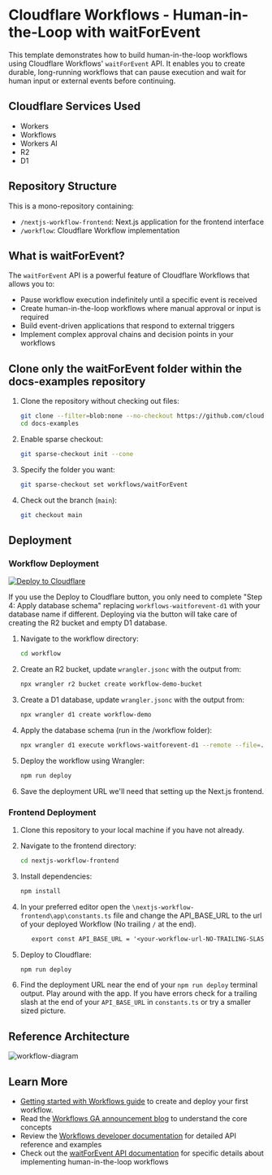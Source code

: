 # Cloudflare Workflows - Human-in-the-Loop with waitForEvent

This template demonstrates how to build human-in-the-loop workflows using Cloudflare Workflows' `waitForEvent` API. It enables you to create durable, long-running workflows that can pause execution and wait for human input or external events before continuing.

## Cloudflare Services Used

- Workers
- Workflows
- Workers AI
- R2
- D1

## Repository Structure

This is a mono-repository containing:

- `/nextjs-workflow-frontend`: Next.js application for the frontend interface
- `/workflow`: Cloudflare Workflow implementation

## What is waitForEvent?

The `waitForEvent` API is a powerful feature of Cloudflare Workflows that allows you to:

- Pause workflow execution indefinitely until a specific event is received
- Create human-in-the-loop workflows where manual approval or input is required
- Build event-driven applications that respond to external triggers
- Implement complex approval chains and decision points in your workflows

## Clone only the waitForEvent folder within the docs-examples repository

1. Clone the repository without checking out files:

   ```bash
   git clone --filter=blob:none --no-checkout https://github.com/cloudflare/docs-examples.git
   cd docs-examples
   ```

2. Enable sparse checkout:

   ```bash
   git sparse-checkout init --cone
   ```

3. Specify the folder you want:

   ```bash
   git sparse-checkout set workflows/waitForEvent
   ```

4. Check out the branch (`main`):

   ```bash
   git checkout main
   ```

## Deployment

### Workflow Deployment

[![Deploy to Cloudflare](https://deploy.workers.cloudflare.com/button)](https://deploy.workers.cloudflare.com/?url=https://github.com/cloudflare/docs-examples/tree/main/workflows/waitForEvent/workflow)

If you use the Deploy to Cloudflare button, you only need to complete "Step 4: Apply database schema" replacing `workflows-waitforevent-d1` with your database name if different. Deploying via the button will take care of creating the R2 bucket and empty D1 database.

1. Navigate to the workflow directory:

   ```bash
   cd workflow
   ```

2. Create an R2 bucket, update `wrangler.jsonc` with the output from:

   ```bash
   npx wrangler r2 bucket create workflow-demo-bucket
   ```

3. Create a D1 database, update `wrangler.jsonc` with the output from:

   ```bash
   npx wrangler d1 create workflow-demo
   ```

4. Apply the database schema (run in the /workflow folder):

   ```bash
   npx wrangler d1 execute workflows-waitforevent-d1 --remote --file=./db.sql
   ```

5. Deploy the workflow using Wrangler:

   ```bash
   npm run deploy
   ```

6. Save the deployment URL we'll need that setting up the Next.js frontend.

### Frontend Deployment

1. Clone this repository to your local machine if you have not already. 
2. Navigate to the frontend directory:

   ```bash
   cd nextjs-workflow-frontend
   ```

3. Install dependencies:

   ```bash
   npm install
   ```

4. In your preferred editor open the `\nextjs-workflow-frontend\app\constants.ts` file and change the API_BASE_URL to the url of your deployed Workflow (No trailing `/` at the end).

   ```txt
      export const API_BASE_URL = '<your-workflow-url-NO-TRAILING-SLASH>';
   ```

5. Deploy to Cloudflare:

   ```bash
   npm run deploy
   ```

6. Find the deployment URL near the end of your `npm run deploy` terminal output. Play around with the app. If you have errors check for a trailing slash at the end of your `API_BASE_URL` in `constants.ts` or try a smaller sized picture.

## Reference Architecture

![workflow-diagram](https://github.com/user-attachments/assets/ffee1de3-a5a0-4727-bae0-cfbc665da308)

## Learn More

- [Getting started with Workflows guide](https://developers.cloudflare.com/workflows/get-started/guide/) to create and deploy your first workflow.
- Read the [Workflows GA announcement blog](https://blog.cloudflare.com/workflows-ga-production-ready-durable-execution/) to understand the core concepts
- Review the [Workflows developer documentation](https://developers.cloudflare.com/workflows/) for detailed API reference and examples
- Check out the [waitForEvent API documentation](https://developers.cloudflare.com/workflows/apis/wait-for-event/) for specific details about implementing human-in-the-loop workflows
